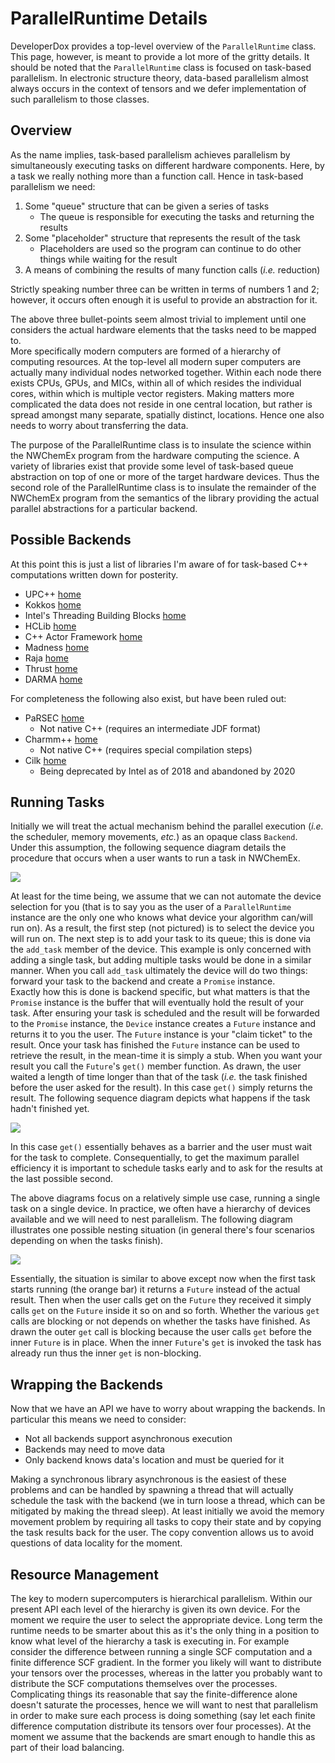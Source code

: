 ParallelRuntime Details
=======================

DeveloperDox provides a top-level overview of the `ParallelRuntime` class. This
page, however, is meant to provide a lot more of the gritty details.  It should
be noted that the `ParallelRuntime` class is focused on task-based 
parallelism.  In electronic structure theory, data-based parallelism almost 
always occurs in the context of tensors and we defer implementation of such 
parallelism to those classes. 

Overview
--------

As the name implies, task-based parallelism achieves parallelism by 
simultaneously executing tasks on different hardware components.  Here, by a 
task we really nothing more than a function call.  Hence in task-based 
parallelism we need:
 
1. Some "queue" structure that can be given a series of tasks
   - The queue is responsible for executing the tasks and returning the results
2. Some "placeholder" structure that represents the result of the task
   - Placeholders are used so the program can continue to do other things while
     waiting for the result      
3. A means of combining the results of many function calls (*i.e.* reduction)

Strictly speaking number three can be written in terms of numbers 1 and 2; 
however, it occurs often enough it is useful to provide an abstraction for it.

The above three bullet-points seem almost trivial to implement until one 
considers the actual hardware elements that the tasks need to be mapped to.  
More specifically modern computers are formed of a hierarchy of computing 
resources.  At the top-level all modern super computers are actually many 
individual nodes networked together.  Within each node there exists CPUs, 
GPUs, and MICs, within all of which resides the individual cores, within 
which is multiple vector registers.  Making matters more complicated the data
does not reside in one central location, but rather is spread amongst many 
separate, spatially distinct, locations.  Hence one also needs to worry about
transferring the data.

The purpose of the ParallelRuntime class is to insulate the science within 
the NWChemEx program from the hardware computing the science.  A variety of 
libraries exist that provide some level of task-based queue abstraction on top 
of one or more of the target hardware devices.  Thus the second role of the 
ParallelRuntime class is to insulate the remainder of the NWChemEx program 
from the semantics of the library providing the actual parallel abstractions 
for a particular backend.  

Possible Backends
-----------------

At this point this is just a list of libraries I'm aware of for task-based C++ 
computations written down for posterity.

- UPC++ [home](https://bitbucket.org/berkeleylab/upcxx/wiki/Home)
- Kokkos [home](https://github.com/kokkos/kokkos)
- Intel's Threading Building Blocks [home](https://www.threadingbuildingblocks.org/)
- HCLib [home](https://github.com/habanero-rice/hclib)
- C++ Actor Framework [home](https://github.com/actor-framework/actor-framework)
- Madness [home](https://github.com/m-a-d-n-e-s-s/madness)
- Raja [home](https://github.com/LLNL/RAJA)
- Thrust [home](https://developer.nvidia.com/thrust) 
- DARMA [home](https://share-ng.sandia.gov/darma/)

For completeness the following also exist, but have been ruled out:
- PaRSEC [home](http://icl.utk.edu/parsec/)
  - Not native C++ (requires an intermediate JDF format)
- Charmm++ [home](http://charmplusplus.org/)
  - Not native C++ (requires special compilation steps)
- Cilk [home](https://www.cilkplus.org/)
  - Being deprecated by Intel as of 2018 and abandoned by 2020

Running Tasks
-------------

Initially we will treat the actual mechanism behind the parallel execution 
(*i.e.* the scheduler, memory movements, *etc.*) as an opaque class `Backend`.  
Under this assumption, the following sequence diagram details the procedure 
that occurs when a user wants to run a task in NWChemEx.  

![](uml/RunTaskNoWait.png)

At least for the time being, we assume that we can not automate the device 
selection for you (that is to say you as the user of a `ParallelRuntime` 
instance are the only one who knows what device your algorithm can/will run 
on).  As a result, the first step (not pictured) is to select the device 
you will run on.  The next step is to add your task to its queue; this is done 
via the `add_task` member of the device.  This example is only concerned 
with adding a single task, but adding multiple tasks would be done in a 
similar manner.  When you call `add_task` ultimately the device will do two 
things: forward your task to the backend and create a `Promise` instance.  
Exactly how this is done is backend specific, but what matters is that the 
`Promise` instance is the buffer that will eventually hold the result of your
task.  After ensuring your task is scheduled and the result will be 
forwarded to the `Promise` instance, the `Device` instance creates a 
`Future` instance and returns it to you the user.  The `Future` instance is 
your "claim ticket" to the result.  Once your task has finished the `Future`
instance can be used to retrieve the result, in the mean-time it is simply 
a stub.  When you want your result you call the `Future`'s `get()` member 
function.  As drawn, the user waited a length of time longer than that of the
task (*i.e.* the task finished before the user asked for the result).   In 
this case `get()` simply returns the result.  The following sequence diagram 
depicts what happens if the task hadn't finished yet.

![](uml/RunTaskWait.png)

In this case `get()` essentially behaves as a barrier and the user must wait 
for the task to complete.  Consequentially, to get the maximum parallel 
efficiency it is important to schedule tasks early and to ask for the results
at the last possible second.

The above diagrams focus on a relatively simple use case, running a single 
task on a single device.  In practice, we often have a hierarchy of devices 
available and we will need to nest parallelism.  The following diagram 
illustrates one possible nesting situation (in general there's four scenarios
 depending on when the tasks finish).
 
 ![](uml/NestedRunTask.png)
 
Essentially, the situation is similar to above except now when the first 
task starts running (the orange bar) it returns a `Future` instead of the 
actual result.  Then when the user calls get on the `Future` they received it
simply calls `get` on the `Future` inside it so on and so forth.  Whether
the various `get` calls are blocking or not depends on whether the tasks have
finished.  As drawn the outer `get` call is blocking because the user calls 
`get` before the inner `Future` is in place.  When the inner `Future`'s `get`
 is invoked the task has already run thus the inner `get` is non-blocking. 

Wrapping the Backends
---------------------

Now that we have an API we have to worry about wrapping the backends.  In 
particular this means we need to consider: 

- Not all backends support asynchronous execution
- Backends may need to move data
- Only backend knows data's location and must be queried for it 

Making a synchronous library asynchronous is the easiest of these problems 
and can be handled by spawning a thread that will actually schedule the task 
with the backend (we in turn loose a thread, which can be mitigated by making 
the thread sleep).  At least initially we avoid the memory movement problem 
by requiring all tasks to copy their state and by copying the task results 
back for the user.  The copy convention allows us to avoid questions of data 
locality for the moment.

Resource Management
-------------------

The key to modern supercomputers is hierarchical parallelism.  Within our 
present API each level of the hierarchy is given its own device.  For the 
moment we require the user to select the appropriate device.  Long term the 
runtime needs to be smarter about this as it's the only thing in a position to
know what level of the hierarchy a task is executing in.  For example 
consider the difference between running a single SCF computation and a finite
difference SCF gradient.  In the former you likely will want to distribute 
your tensors over the processes, whereas in the latter you probably want to 
distribute the SCF computations themselves over the processes.  Complicating 
things its reasonable that say the finite-difference alone doesn't saturate 
the processes, hence we will want to nest that parallelism in order to make 
sure each process is doing something (say let each finite difference 
computation distribute its tensors over four processes).  At the moment we 
assume that the backends are smart enough to handle this as part of their 
load balancing.
